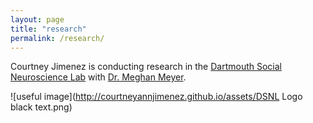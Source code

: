 ```yaml
---
layout: page
title: "research"
permalink: /research/
---
```


Courtney Jimenez is conducting research in the [Dartmouth Social Neuroscience Lab](http://www.dartmouth-socialneurolab.com/) with [Dr. Meghan Meyer](https://scholar.google.com/citations?user=4tyQoi0AAAAJ&hl=en).


![useful image](http://courtneyannjimenez.github.io/assets/DSNL Logo black text.png)
